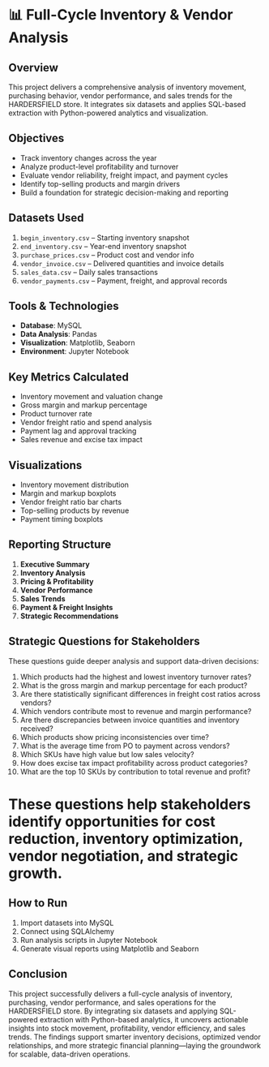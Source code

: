 # 📊 Full-Cycle Inventory & Vendor Analysis

## Overview
This project delivers a comprehensive analysis of inventory movement, purchasing behavior, vendor performance, and sales trends for the HARDERSFIELD store. It integrates six datasets and applies SQL-based extraction with Python-powered analytics and visualization.

## Objectives
- Track inventory changes across the year
- Analyze product-level profitability and turnover
- Evaluate vendor reliability, freight impact, and payment cycles
- Identify top-selling products and margin drivers
- Build a foundation for strategic decision-making and reporting

## Datasets Used
1. `begin_inventory.csv` – Starting inventory snapshot
2. `end_inventory.csv` – Year-end inventory snapshot
3. `purchase_prices.csv` – Product cost and vendor info
4. `vendor_invoice.csv` – Delivered quantities and invoice details
5. `sales_data.csv` – Daily sales transactions
6. `vendor_payments.csv` – Payment, freight, and approval records

## Tools & Technologies
- **Database**: MySQL
- **Data Analysis**: Pandas
- **Visualization**: Matplotlib, Seaborn
- **Environment**: Jupyter Notebook

## Key Metrics Calculated
- Inventory movement and valuation change
- Gross margin and markup percentage
- Product turnover rate
- Vendor freight ratio and spend analysis
- Payment lag and approval tracking
- Sales revenue and excise tax impact

## Visualizations
- Inventory movement distribution
- Margin and markup boxplots
- Vendor freight ratio bar charts
- Top-selling products by revenue
- Payment timing boxplots

## Reporting Structure
1. **Executive Summary**
2. **Inventory Analysis**
3. **Pricing & Profitability**
4. **Vendor Performance**
5. **Sales Trends**
6. **Payment & Freight Insights**
7. **Strategic Recommendations**

## Strategic Questions for Stakeholders
These questions guide deeper analysis and support data-driven decisions:

1. Which products had the highest and lowest inventory turnover rates?
2. What is the gross margin and markup percentage for each product?
3. Are there statistically significant differences in freight cost ratios across vendors?
4. Which vendors contribute most to revenue and margin performance?
5. Are there discrepancies between invoice quantities and inventory received?
6. Which products show pricing inconsistencies over time?
7. What is the average time from PO to payment across vendors?
8. Which SKUs have high value but low sales velocity?
9. How does excise tax impact profitability across product categories?
10. What are the top 10 SKUs by contribution to total revenue and profit?

# These questions help stakeholders identify opportunities for cost reduction, inventory optimization, vendor negotiation, and strategic growth.

## How to Run
1. Import datasets into MySQL
2. Connect using SQLAlchemy 
3. Run analysis scripts in Jupyter Notebook
4. Generate visual reports using Matplotlib and Seaborn

## Conclusion
This project successfully delivers a full-cycle analysis of inventory, purchasing, vendor performance, and sales operations for the HARDERSFIELD store. By integrating six datasets and applying SQL-powered extraction with Python-based analytics, it uncovers actionable insights into stock movement, profitability, vendor efficiency, and sales trends. The findings support smarter inventory decisions, optimized vendor relationships, and more strategic financial planning—laying the groundwork for scalable, data-driven operations.



